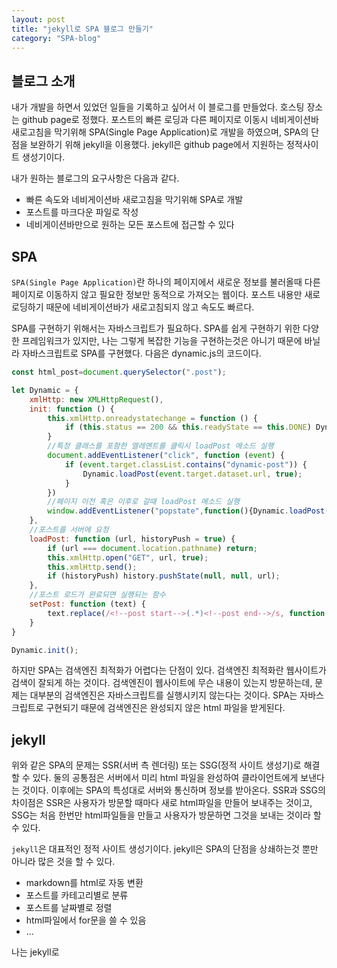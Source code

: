 ```yaml
---
layout: post
title: "jekyll로 SPA 블로그 만들기"
category: "SPA-blog"
---
```

## 블로그 소개
내가 개발을 하면서 있었던 일들을 기록하고 싶어서 이 블로그를 만들었다. 호스팅 장소는 github page로 정했다. 포스트의 빠른 로딩과 다른 페이지로 이동시 네비게이션바 새로고침을 막기위해 SPA(Single Page Application)로 개발을 하였으며, SPA의 단점을 보완하기 위해 jekyll을 이용했다. jekyll은 github page에서 지원하는 정적사이트 생성기이다. 

내가 원하는 블로그의 요구사항은 다음과 같다.
* 빠른 속도와 네비게이션바 새로고침을 막기위해 SPA로 개발
* 포스트를 마크다운 파일로 작성
* 네비게이션바만으로 원하는 모든 포스트에 접근할 수 있다

## SPA
`SPA(Single Page Application)`란 하나의 페이지에서 새로운 정보를 불러올때 다른 페이지로 이동하지 않고 필요한 정보만 동적으로 가져오는 웹이다. 포스트 내용만 새로 로딩하기 때문에 네비게이션바가 새로고침되지 않고 속도도 빠르다. 

SPA를 구현하기 위해서는 자바스크립트가 필요하다. SPA를 쉽게 구현하기 위한 다양한 프레임워크가 있지만, 나는 그렇게 복잡한 기능을 구현하는것은 아니기 때문에 바닐라 자바스크립트로 SPA를 구현했다. 다음은 dynamic.js의 코드이다.

```js
const html_post=document.querySelector(".post");

let Dynamic = {
    xmlHttp: new XMLHttpRequest(),
    init: function () {
        this.xmlHttp.onreadystatechange = function () {
            if (this.status == 200 && this.readyState == this.DONE) Dynamic.setPost(this.responseText);
        }
        //특정 클래스를 포함한 엘레멘트를 클릭시 loadPost 메소드 실행
        document.addEventListener("click", function (event) {
            if (event.target.classList.contains("dynamic-post")) {
                Dynamic.loadPost(event.target.dataset.url, true);
            }
        })
        //페이지 이전 혹은 이후로 갈때 loadPost 메소드 실행
        window.addEventListener("popstate",function(){Dynamic.loadPost(document.location, false);})
    },
    //포스트를 서버에 요청
    loadPost: function (url, historyPush = true) {
        if (url === document.location.pathname) return;
        this.xmlHttp.open("GET", url, true);
        this.xmlHttp.send();
        if (historyPush) history.pushState(null, null, url);
    },
    //포스트 로드가 완료되면 실행되는 함수
    setPost: function (text) { 
        text.replace(/<!--post start-->(.*)<!--post end-->/s, function (match, p1) { html_post.innerHTML = p1; })
    }
}

Dynamic.init();
``` 

하지만 SPA는 검색엔진 최적화가 어렵다는 단점이 있다. 검색엔진 최적화란 웹사이트가 검색이 잘되게 하는 것이다. 검색엔진이 웹사이트에 무슨 내용이 있는지 방문하는데, 문제는 대부분의 검색엔진은 자바스크립트를 실행시키지 않는다는 것이다. SPA는 자바스크립트로 구현되기 때문에 검색엔진은 완성되지 않은 html 파일을 받게된다. 

## jekyll
위와 같은 SPA의 문제는 SSR(서버 측 렌더링) 또는 SSG(정적 사이트 생성기)로 해결할 수 있다. 둘의 공통점은 서버에서 미리 html 파일을 완성하여 클라이언트에게 보낸다는 것이다. 이후에는 SPA의 특성대로 서버와 통신하며 정보를 받아온다. SSR과 SSG의 차이점은 SSR은 사용자가 방문할 때마다 새로 html파일을 만들어 보내주는 것이고, SSG는 처음 한번만 html파일들을 만들고 사용자가 방문하면 그것을 보내는 것이라 할 수 있다.

`jekyll`은 대표적인 정적 사이트 생성기이다. jekyll은 SPA의 단점을 상쇄하는것 뿐만 아니라 많은 것을 할 수 있다.

* markdown를 html로 자동 변환
* 포스트를 카테고리별로 분류
* 포스트를 날짜별로 정렬
* html파일에서 for문을 쓸 수 있음
* ...

나는 jekyll로 